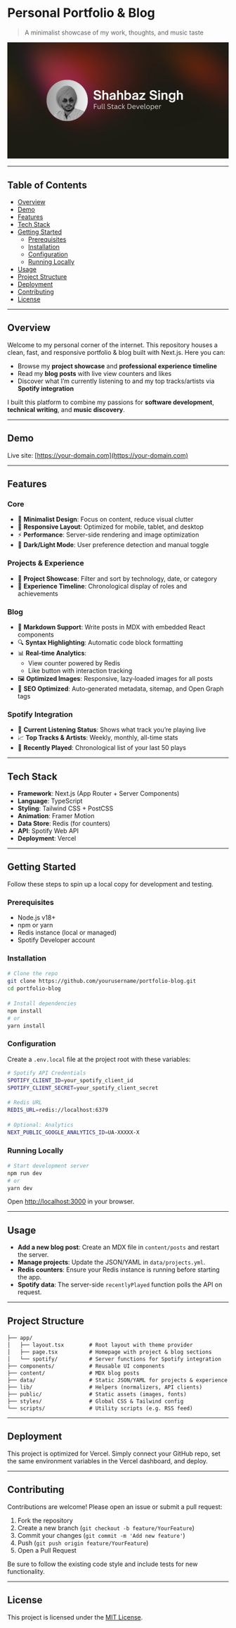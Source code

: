 # Personal Portfolio & Blog

> A minimalist showcase of my work, thoughts, and music taste

![Portfolio Preview](public/og.png)

---

## Table of Contents

- [Overview](#overview)
- [Demo](#demo)
- [Features](#features)
- [Tech Stack](#tech-stack)
- [Getting Started](#getting-started)
  - [Prerequisites](#prerequisites)
  - [Installation](#installation)
  - [Configuration](#configuration)
  - [Running Locally](#running-locally)
- [Usage](#usage)
- [Project Structure](#project-structure)
- [Deployment](#deployment)
- [Contributing](#contributing)
- [License](#license)

---

## Overview

Welcome to my personal corner of the internet. This repository houses a clean, fast, and responsive portfolio & blog built with Next.js. Here you can:

- Browse my **project showcase** and **professional experience timeline**
- Read my **blog posts** with live view counters and likes
- Discover what I’m currently listening to and my top tracks/artists via **Spotify integration**

I built this platform to combine my passions for **software development**, **technical writing**, and **music discovery**.

---

## Demo

Live site: [https://your-domain.com](https://your-domain.com)

---

## Features

### Core
- 🎨 **Minimalist Design**: Focus on content, reduce visual clutter
- 📱 **Responsive Layout**: Optimized for mobile, tablet, and desktop
- ⚡ **Performance**: Server-side rendering and image optimization
- 🌙 **Dark/Light Mode**: User preference detection and manual toggle

### Projects & Experience
- 💼 **Project Showcase**: Filter and sort by technology, date, or category
- 📝 **Experience Timeline**: Chronological display of roles and achievements

### Blog
- 📝 **Markdown Support**: Write posts in MDX with embedded React components
- 🔍 **Syntax Highlighting**: Automatic code block formatting
- 📊 **Real‑time Analytics**:
  - View counter powered by Redis
  - Like button with interaction tracking
- 🖼️ **Optimized Images**: Responsive, lazy‑loaded images for all posts
- 🔎 **SEO Optimized**: Auto‑generated metadata, sitemap, and Open Graph tags

### Spotify Integration
- 🎵 **Current Listening Status**: Shows what track you’re playing live
- 📈 **Top Tracks & Artists**: Weekly, monthly, all-time stats
- 🔁 **Recently Played**: Chronological list of your last 50 plays

---

## Tech Stack

- **Framework**: Next.js (App Router + Server Components)
- **Language**: TypeScript
- **Styling**: Tailwind CSS + PostCSS
- **Animation**: Framer Motion
- **Data Store**: Redis (for counters)
- **API**: Spotify Web API
- **Deployment**: Vercel

---

## Getting Started

Follow these steps to spin up a local copy for development and testing.

### Prerequisites

- Node.js v18+
- npm or yarn
- Redis instance (local or managed)
- Spotify Developer account

### Installation

```bash
# Clone the repo
git clone https://github.com/yourusername/portfolio-blog.git
cd portfolio-blog

# Install dependencies
npm install
# or
yarn install
```

### Configuration

Create a `.env.local` file at the project root with these variables:

```bash
# Spotify API Credentials
SPOTIFY_CLIENT_ID=your_spotify_client_id
SPOTIFY_CLIENT_SECRET=your_spotify_client_secret

# Redis URL
REDIS_URL=redis://localhost:6379

# Optional: Analytics
NEXT_PUBLIC_GOOGLE_ANALYTICS_ID=UA-XXXXX-X
```

### Running Locally

```bash
# Start development server
npm run dev
# or
yarn dev
```

Open [http://localhost:3000](http://localhost:3000) in your browser.

---

## Usage

- **Add a new blog post**: Create an MDX file in `content/posts` and restart the server.
- **Manage projects**: Update the JSON/YAML in `data/projects.yml`.
- **Redis counters**: Ensure your Redis instance is running before starting the app.
- **Spotify data**: The server-side `recentlyPlayed` function polls the API on request.

---

## Project Structure

```
├── app/
│   ├── layout.tsx        # Root layout with theme provider
│   ├── page.tsx          # Homepage with project & blog sections
│   └── spotify/          # Server functions for Spotify integration
├── components/           # Reusable UI components
├── content/              # MDX blog posts
├── data/                 # Static JSON/YAML for projects & experience
├── lib/                  # Helpers (normalizers, API clients)
├── public/               # Static assets (images, fonts)
├── styles/               # Global CSS & Tailwind config
└── scripts/              # Utility scripts (e.g. RSS feed)
```

---

## Deployment

This project is optimized for Vercel. Simply connect your GitHub repo, set the same environment variables in the Vercel dashboard, and deploy.

---

## Contributing

Contributions are welcome! Please open an issue or submit a pull request:

1. Fork the repository
2. Create a new branch (`git checkout -b feature/YourFeature`)
3. Commit your changes (`git commit -m 'Add new feature'`)
4. Push (`git push origin feature/YourFeature`)
5. Open a Pull Request

Be sure to follow the existing code style and include tests for new functionality.

---

## License

This project is licensed under the [MIT License](LICENSE).
